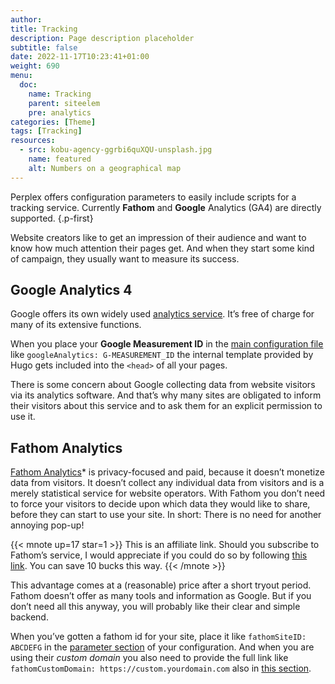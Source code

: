 ```yaml
---
author:
title: Tracking
description: Page description placeholder
subtitle: false
date: 2022-11-17T10:23:41+01:00 
weight: 690
menu:
  doc:
    name: Tracking
    parent: siteelem
    pre: analytics
categories: [Theme]
tags: [Tracking]
resources:
  - src: kobu-agency-ggrbi6quXQU-unsplash.jpg
    name: featured
    alt: Numbers on a geographical map
---
```


Perplex offers configuration parameters to easily include scripts for a tracking service. Currently **Fathom** and **Google** Analytics (GA4) are directly supported.
{.p-first} <!--more-->

Website creators like to get an impression of their audience and want to know how much attention their pages get. And when they start some kind of campaign, they usually want to measure its success.

## Google Analytics 4

Google offers its own widely used [analytics service](https://analytics.google.com). It’s free of charge for many of its extensive functions.

When you place your **Google Measurement ID** in the [main configuration file][gparam] like `googleAnalytics: G-MEASUREMENT_ID` the internal template provided by Hugo gets included into the `<head>` of all your pages.

There is some concern about Google collecting data from website visitors via its analytics software. And that’s why many sites are obligated to inform their visitors about this service and to ask them for an explicit permission to use it.

## Fathom Analytics

[Fathom Analytics][fathomref]\* is privacy-focused and paid, because it doesn’t monetize data from visitors. It doesn’t collect any individual data from visitors and is a merely statistical service for website operators. With Fathom you don’t need to force your visitors to decide upon which data they would like to share, before they can start to use your site. In short: There is no need for another annoying pop-up!

{{< mnote up=17 star=1 >}}
This is an affiliate link. Should you subscribe to Fathom’s service, I would appreciate if you could do so by following [this link](https://usefathom.com/ref/CENRRH). You can save 10 bucks this way.
{{< /mnote >}}

This advantage comes at a (reasonable) price after a short tryout period. Fathom doesn’t offer as many tools and information as Google. But if you don’t need all this anyway, you will probably like their clear and simple backend.

When you’ve gotten a fathom id for your site, place it like `fathomSiteID: ABCDEFG` in the [parameter section][fid] of your configuration. And when you are using their _custom domain_ you also need to provide the full link like `fathomCustomDomain: https://custom.yourdomain.com` also in [this section][fcustom].

[gparam]: /doc/appendix/config/configyaml#19
[fathomref]: <https://usefathom.com/ref/CENRRH>
[fid]: /doc/appendix/config/paramsyaml#21
[fcustom]: /doc/appendix/config/paramsyaml#22
